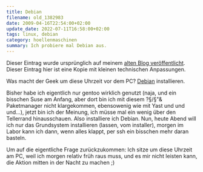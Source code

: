 ```yaml
---
title: Debian
filename: old_1382983
date: 2009-04-16T22:54:00+02:00
update_date: 2022-07-11T16:58:00+02:00
tags: linux, debian
category: hoellenmaschinen
summary: Ich probiere mal Debian aus.
---
```

Dieser Eintrag wurde ursprünglich auf meinem [alten Blog veröffentlicht](https://stu.blogger.de/stories/1382983/). Dieser Eintrag hier ist eine Kopie mit kleinen technischen Anpassungen.

Was macht der Geek um diese Uhrzeit vor dem PC? [Debian](https://www.debian.org/) installieren.

Bisher habe ich eigentlich nur gentoo wirklich genutzt (naja, und ein bisschen Suse am Anfang, aber dort bin ich mit diesem ?§/§"& Paketmanager nicht klargekommen, ebensowenig wie mit Yast und und und…), jetzt bin ich der Meinung, ich müsse mal ein wenig über den Tellerrand hinausschauen. Also installiere ich Debian. Nun, heute Abend will ich nur das Grundsystem installieren (lassen, vom installer), morgen im Labor kann ich dann, wenn alles klappt, per ssh ein bisschen mehr daran basteln.

Um auf die eigentliche Frage zurückzukommen: Ich sitze um diese Uhrzeit am PC, weil ich morgen relativ früh raus muss, und es mir nicht leisten kann, die Aktion mitten in der Nacht zu machen ;)
